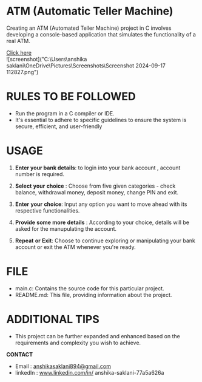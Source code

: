 # ATM (Automatic Teller Machine)
Creating an ATM (Automated Teller Machine) project in C involves developing a console-based application that simulates the functionality of a real ATM. 

[Click here](https://github.com/Anshika-111105)  
![screenshot]("C:\Users\anshika saklani\OneDrive\Pictures\Screenshots\Screenshot 2024-09-17 112827.png") 


# RULES TO BE FOLLOWED  
* Run the program in a C compiler or IDE.  
*  It's essential to adhere to specific guidelines to ensure the system is secure, efficient, and user-friendly  
# USAGE   

1. **Enter your bank details**: to login into your bank account , account number is required.

2.  **Select** **your** **choice** : Choose from five given categories - check balance, withdrawal money, deposit money,  change PIN and exit.

3.  **Enter** **your** **choice**: Input any option you want to move ahead with its respective functionalities.

4.  **Provide** **some** **more** **details** : According to your choice, details will be asked for the manupulating the account. 

5.  **Repeat** **or** **Exit**: Choose to continue exploring or manipulating your bank account or exit the ATM whenever you're ready.

# FILE  
* main.c: Contains the source code for this particular project.
* README.md: This file, providing information about the project.     


# ADDITIONAL TIPS
* This project can be further expanded and enhanced based on the requirements and complexity you wish to achieve.


**CONTACT**   
* Email : anshikasaklani894@gmail.com
* linkedIn : www.linkedin.com/in/
anshika-saklani-77a5a626a


